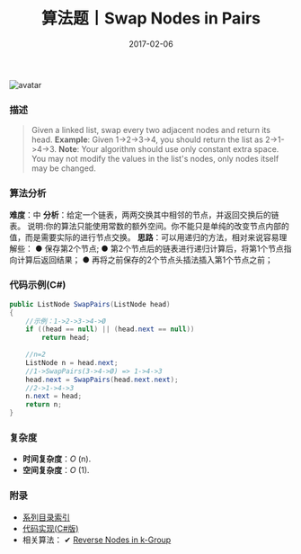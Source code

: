 ﻿---
title: 算法题丨Swap Nodes in Pairs
tags:
  - 算法
  - 编程技巧
  - 数据结构
categories: 计算机基础
date: 2017-02-06
---
![avatar](https://mysite.bj.bcebos.com/images/articles/9a76a054-1460-43f0-b141-91043095d1f4.jpg)

### 描述
>Given a linked list, swap every two adjacent nodes and return its head.
**Example**:
Given 1->2->3->4, you should return the list as 2->1->4->3.
**Note**:
Your algorithm should use only constant extra space.
You may not modify the values in the list's nodes, only nodes itself may be changed.

<!-- more -->

### 算法分析
**难度**：中
**分析**：给定一个链表，两两交换其中相邻的节点，并返回交换后的链表。
说明:你的算法只能使用常数的额外空间。你不能只是单纯的改变节点内部的值，而是需要实际的进行节点交换。
**思路**：可以用递归的方法，相对来说容易理解些：
● 保存第2个节点;
● 第2个节点后的链表进行递归计算后，将第1个节点指向计算后返回结果；
● 再将之前保存的2个节点头插法插入第1个节点之前；

### 代码示例(C#)
```csharp
public ListNode SwapPairs(ListNode head)
{
    //示例：1->2->3->4->Ø
    if ((head == null) || (head.next == null))
        return head;
    
    //n=2
    ListNode n = head.next;
    //1->SwapPairs(3->4->Ø) => 1->4->3
    head.next = SwapPairs(head.next.next);
    //2->1->4->3
    n.next = head;
    return n;
}
```

### 复杂度
- **时间复杂度**：*O* (n). 
- **空间复杂度**：*O* (1).

### 附录
- [系列目录索引](/posts/algorithm/index/)
- [代码实现(C#版)](https://github.com/lizzie2008/LeetCode.git)
- 相关算法：
✔ [Reverse Nodes in k-Group](/posts/algorithm/038.Reverse.Nodes.in.k-Group/)